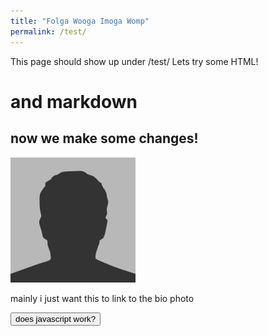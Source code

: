 ```yaml
---
title: "Folga Wooga Imoga Womp"
permalink: /test/
---
```


This page should show up under /test/
Lets try some HTML!

# and markdown
## now we make some changes!

<img src='/assets/images/bio-photo.jpg'>

mainly i just want this to link to the bio photo

<button onclick="alert('yes')">does javascript work?</button>

<script>
    console.log('this is promising');
</script>